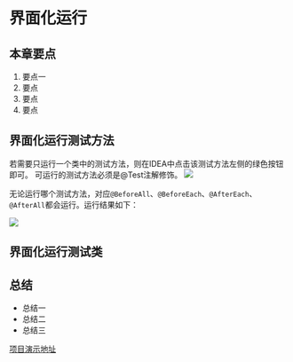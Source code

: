 # 界面化运行
## 本章要点
1. 要点一
1. 要点
1. 要点
1. 要点

## 界面化运行测试方法
若需要只运行一个类中的测试方法，则在IDEA中点击该测试方法左侧的绿色按钮即可。
可运行的测试方法必须是@Test注解修饰。
![](https://cdn.jsdelivr.net/gh/TesterDevSoul/pic/manual/20230105195157.png)

无论运行哪个测试方法，对应`@BeforeAll`、`@BeforeEach`、`@AfterEach`、`@AfterAll`都会运行。运行结果如下：

![](https://cdn.jsdelivr.net/gh/TesterDevSoul/pic/manual/20230105195359.png)
## 界面化运行测试类

## 总结
- 总结一
- 总结二
- 总结三


[项目演示地址](https://github.com/testeru-pro/junit5-demo/tree/main/junit5-basic)
